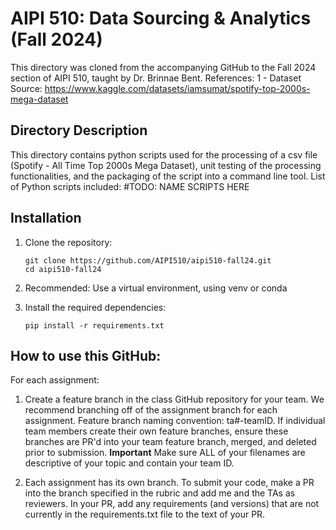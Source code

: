 # AIPI 510: Data Sourcing & Analytics (Fall 2024)

This directory was cloned from the accompanying GitHub to the Fall 2024 section of AIPI 510, taught by Dr. Brinnae Bent. 
References: 
1 - Dataset Source: https://www.kaggle.com/datasets/iamsumat/spotify-top-2000s-mega-dataset


## Directory Description
This directory contains python scripts used for the processing of a csv file (Spotify - All Time Top 2000s Mega Dataset), unit testing of the processing functionalities, and the packaging of the script into a command line tool. 
List of Python scripts included: 
#TODO: NAME SCRIPTS HERE 



## Installation

1. Clone the repository:
   ```
   git clone https://github.com/AIPI510/aipi510-fall24.git
   cd aipi510-fall24
   ```

2. Recommended: Use a virtual environment, using venv or conda

3. Install the required dependencies:
   ```
   pip install -r requirements.txt
   ```

## How to use this GitHub:

For each assignment:

1. Create a feature branch in the class GitHub repository for your team. We recommend branching off of the assignment branch for each assignment. Feature branch naming convention: ta#-teamID. If individual team members create their own feature branches, ensure these branches are PR'd into your team feature branch, merged, and deleted prior to submission. **Important** Make sure ALL of your filenames are descriptive of your topic and contain your team ID.

2. Each assignment has its own branch. To submit your code, make a PR into the branch specified in the rubric and add me and the TAs as reviewers. In your PR, add any requirements (and versions) that are not currently in the requirements.txt file to the text of your PR.


